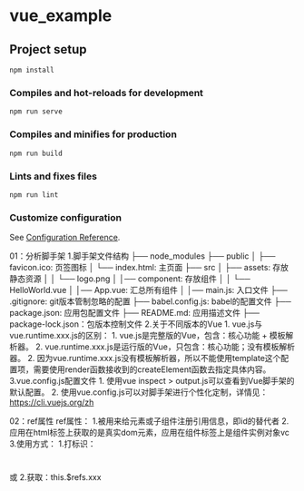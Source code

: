 # vue_example

## Project setup
```
npm install
```

### Compiles and hot-reloads for development
```
npm run serve
```

### Compiles and minifies for production
```
npm run build
```

### Lints and fixes files
```
npm run lint
```

### Customize configuration
See [Configuration Reference](https://cli.vuejs.org/config/).




01：分析脚手架
  1.脚手架文件结构
    ├── node_modules 
    ├── public
    │   ├── favicon.ico: 页签图标
    │   └── index.html: 主页面
    ├── src
    │   ├── assets: 存放静态资源
    │   │   └── logo.png
    │   │── component: 存放组件
    │   │   └── HelloWorld.vue
    │   │── App.vue: 汇总所有组件
    │   │── main.js: 入口文件
    ├── .gitignore: git版本管制忽略的配置
    ├── babel.config.js: babel的配置文件
    ├── package.json: 应用包配置文件 
    ├── README.md: 应用描述文件
    ├── package-lock.json：包版本控制文件
  2.关于不同版本的Vue
    1. vue.js与vue.runtime.xxx.js的区别：
      1. vue.js是完整版的Vue，包含：核心功能 + 模板解析器。
      2. vue.runtime.xxx.js是运行版的Vue，只包含：核心功能；没有模板解析器。
    2. 因为vue.runtime.xxx.js没有模板解析器，所以不能使用template这个配置项，需要使用render函数接收到的createElement函数去指定具体内容。
  3.vue.config.js配置文件
    1. 使用vue inspect > output.js可以查看到Vue脚手架的默认配置。
    2. 使用vue.config.js可以对脚手架进行个性化定制，详情见：https://cli.vuejs.org/zh

02：ref属性
ref属性：
  1.被用来给元素或子组件注册引用信息，即id的替代者
  2.应用在html标签上获取的是真实dom元素，应用在组件标签上是组件实例对象vc
  3.使用方式：
    1.打标识：<h1 ref='xxx'></h1> 或 <School ref='xxx'></School>
    2.获取：this.$refs.xxx